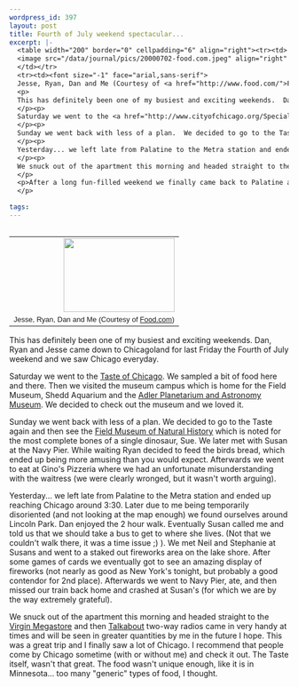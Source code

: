 ```yaml
--- 
wordpress_id: 397
layout: post
title: Fourth of July weekend spectacular...
excerpt: |-
  <table width="200" border="0" cellpadding="6" align="right"><tr><td>
  <image src="/data/journal/pics/20000702-food.com.jpeg" align="right" width="200" border="0" height="133" />
  </td></tr>
  <tr><td><font size="-1" face="arial,sans-serif">
  Jesse, Ryan, Dan and Me (Courtesy of <a href="http://www.food.com/">Food.com</a>)</font></td></tr></table>
  <p>
  This has definitely been one of my busiest and exciting weekends.  Dan, Ryan and Jesse came down to Chicagoland for last Friday the Fourth of July weekend and we saw Chicago everyday.
  </p><p>
  Saturday we went to the <a href="http://www.cityofchicago.org/SpecialEvents/Festivals/Taste/Taste.html">Taste of Chicago</a>.  We sampled a bit of food here and there.  Then we visited the museum campus which is home for the Field Museum, Shedd Aquarium and the <a href="http://www.adlerplanetarium.org/">Adler Planetarium and Astronomy Museum</a>.  We decided to check out the museum and we loved it.  
  </p><p>
  Sunday we went back with less of a plan.  We decided to go to the Taste again and then see the <a href="http://www.fmnh.org/">Field Museum of Natural History</a> which is noted for the most complete bones of a single dinosaur, Sue.  We later met with Susan at the Navy Pier.  While waiting Ryan decided to feed the birds bread, which ended up being more amusing than you would expect.  Afterwards we went to eat at Gino's Pizzeria where we had an unfortunate misunderstanding with the waitress (we were clearly wronged, but it wasn't worth arguing).
  </p><p>
  Yesterday... we left late from Palatine to the Metra station and ended up reaching Chicago around 3:30.  Later due to me being temporarily disoriented (and not looking at the map enough) we found ourselves around Lincoln Park.  Dan enjoyed the 2 hour walk.  Eventually Susan called me and told us that we should take a bus to get to where she lives.  (Not that we couldn't walk there, it was a time issue ;) ).  We met Neil and Stephanie at Susans and went to a staked out fireworks area on the lake shore.  After some games of cards we eventually got to see an amazing display of fireworks (not nearly as good as New York's tonight, but probably a good contendor for 2nd place).  Afterwards we went to Navy Pier, ate, and then missed our train back home and crashed at Susan's (for which we are by the way extremely grateful).
  </p><p>
  We snuck out of the apartment this morning and headed straight to the <a href="http://virginmega.com/">Virgin Megastore</a> and then <a href="http://artic.edu/>the Art Institue of Chicago</a> (with a stop at the Corner Bakery).  I noticed that I know more about earth than I previously believed, and I find some of it interesting too.
  </p>
  <p>After a long fun-filled weekend we finally came back to Palatine and my friends went back to Minnesota.  Cellphones and <a href="http://motorola.com/talkabout/">Talkabout</a> two-way radios came in very handy at times and will be seen in greater quantities by me in the future I hope.  This was a great trip and I finally saw a lot of Chicago.  I recommend that people come by Chicago sometime (with or without me) and check it out.  The Taste itself, wasn't that great.  The food wasn't unique enough, like it is in Minnesota... too many "generic" types of food, I thought.
  </p>

tags: 
---
```


<table width="200" border="0" cellpadding="6" align="right"><tr><td>
<image src="/data/journal/pics/20000702-food.com.jpeg" align="right" width="200" border="0" height="133" />
</td></tr>
<tr><td><font size="-1" face="arial,sans-serif">
Jesse, Ryan, Dan and Me (Courtesy of <a href="http://www.food.com/">Food.com</a>)</font></td></tr></table>
<p>
This has definitely been one of my busiest and exciting weekends.  Dan, Ryan and Jesse came down to Chicagoland for last Friday the Fourth of July weekend and we saw Chicago everyday.
</p><p>
Saturday we went to the <a href="http://www.cityofchicago.org/SpecialEvents/Festivals/Taste/Taste.html">Taste of Chicago</a>.  We sampled a bit of food here and there.  Then we visited the museum campus which is home for the Field Museum, Shedd Aquarium and the <a href="http://www.adlerplanetarium.org/">Adler Planetarium and Astronomy Museum</a>.  We decided to check out the museum and we loved it.  
</p><p>
Sunday we went back with less of a plan.  We decided to go to the Taste again and then see the <a href="http://www.fmnh.org/">Field Museum of Natural History</a> which is noted for the most complete bones of a single dinosaur, Sue.  We later met with Susan at the Navy Pier.  While waiting Ryan decided to feed the birds bread, which ended up being more amusing than you would expect.  Afterwards we went to eat at Gino's Pizzeria where we had an unfortunate misunderstanding with the waitress (we were clearly wronged, but it wasn't worth arguing).
</p><p>
Yesterday... we left late from Palatine to the Metra station and ended up reaching Chicago around 3:30.  Later due to me being temporarily disoriented (and not looking at the map enough) we found ourselves around Lincoln Park.  Dan enjoyed the 2 hour walk.  Eventually Susan called me and told us that we should take a bus to get to where she lives.  (Not that we couldn't walk there, it was a time issue ;) ).  We met Neil and Stephanie at Susans and went to a staked out fireworks area on the lake shore.  After some games of cards we eventually got to see an amazing display of fireworks (not nearly as good as New York's tonight, but probably a good contendor for 2nd place).  Afterwards we went to Navy Pier, ate, and then missed our train back home and crashed at Susan's (for which we are by the way extremely grateful).
</p><p>
We snuck out of the apartment this morning and headed straight to the <a href="http://virginmega.com/">Virgin Megastore</a> and then <a href="http://artic.edu/>the Art Institue of Chicago</a> (with a stop at the Corner Bakery).  I noticed that I know more about earth than I previously believed, and I find some of it interesting too.
</p>
<p>After a long fun-filled weekend we finally came back to Palatine and my friends went back to Minnesota.  Cellphones and <a href="http://motorola.com/talkabout/">Talkabout</a> two-way radios came in very handy at times and will be seen in greater quantities by me in the future I hope.  This was a great trip and I finally saw a lot of Chicago.  I recommend that people come by Chicago sometime (with or without me) and check it out.  The Taste itself, wasn't that great.  The food wasn't unique enough, like it is in Minnesota... too many "generic" types of food, I thought.
</p>
